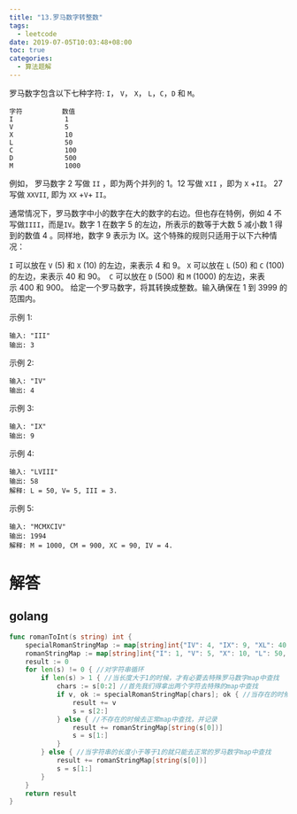 ```yaml
---
title: "13.罗马数字转整数"
tags:
  - leetcode
date: 2019-07-05T10:03:48+08:00
toc: true
categories:
  - 算法题解
---
```


<!--more-->

罗马数字包含以下七种字符: `I`， `V`， `X`， `L`，`C`，`D` 和 `M`。

```
字符          数值
I             1
V             5
X             10
L             50
C             100
D             500
M             1000
```
例如， 罗马数字 2 写做 `II` ，即为两个并列的 1。12 写做 `XII` ，即为 `X` +`II`。 27 写做 `XXVII`, 即为 `XX` +`V`+ `II`。

通常情况下，罗马数字中小的数字在大的数字的右边。但也存在特例，例如 4 不写做`IIII`，而是`IV`。数字 1 在数字 5 的左边，所表示的数等于大数 5 减小数 1 得到的数值 4 。同样地，数字 9 表示为 IX。这个特殊的规则只适用于以下六种情况：

`I` 可以放在 `V` (5) 和 `X` (10) 的左边，来表示 4 和 9。
`X` 可以放在 `L` (50) 和 `C` (100) 的左边，来表示 40 和 90。 
`C` 可以放在 `D` (500) 和 `M` (1000) 的左边，来表示 400 和 900。
给定一个罗马数字，将其转换成整数。输入确保在 1 到 3999 的范围内。

示例 1:
```
输入: "III"
输出: 3
```
示例 2:
```
输入: "IV"
输出: 4
```
示例 3:
```
输入: "IX"
输出: 9
```
示例 4:
```
输入: "LVIII"
输出: 58
解释: L = 50, V= 5, III = 3.
```
示例 5:
```
输入: "MCMXCIV"
输出: 1994
解释: M = 1000, CM = 900, XC = 90, IV = 4.
```



# 解答

## golang

```go
func romanToInt(s string) int {
    specialRomanStringMap := map[string]int{"IV": 4, "IX": 9, "XL": 40, "XC": 90, "CD": 400, "CM": 900} //特殊罗马数字
    romanStringMap := map[string]int{"I": 1, "V": 5, "X": 10, "L": 50, "C": 100, "D": 500, "M": 1000}   //正常罗马数字
    result := 0
    for len(s) != 0 { //对字符串循环
        if len(s) > 1 { //当长度大于1的时候，才有必要去特殊罗马数字map中查找
            chars := s[0:2] //首先我们得拿出两个字符去特殊的map中查找
            if v, ok := specialRomanStringMap[chars]; ok { //当存在的时候记录值
                result += v
                s = s[2:]
            } else { //不存在的时候去正常map中查找，并记录
                result += romanStringMap[string(s[0])]
                s = s[1:]
            }
        } else { //当字符串的长度小于等于1的就只能去正常的罗马数字map中查找
            result += romanStringMap[string(s[0])]
            s = s[1:]
        }
    }
    return result
}
```